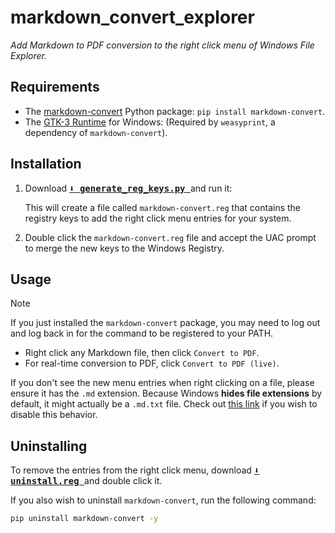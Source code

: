 # markdown_convert_explorer

_Add Markdown to PDF conversion to the right click menu of Windows File Explorer._

## Requirements

- The [markdown-convert](https://github.com/Julynx/markdown_convert) Python package: `pip install markdown-convert`.
- The [GTK-3 Runtime](https://github.com/tschoonj/GTK-for-Windows-Runtime-Environment-Installer/releases) for Windows: (Required by `weasyprint`, a dependency of `markdown-convert`).

## Installation

1. Download [<kbd> ⬇️ **generate_reg_keys.py** </kbd>](https://github.com/Julynx/markdown_convert_explorer/releases/download/1.0/generate_reg_keys.py) and run it:
   
    This will create a file called `markdown-convert.reg` that contains the registry keys to add the right click menu entries for your system.

3. Double click the `markdown-convert.reg` file and accept the UAC prompt to merge the new keys to the Windows Registry.

## Usage

> [!NOTE]
> If you just installed the `markdown-convert` package, you may need to log out and log back in for the command to be registered to your PATH.

- Right click any Markdown file, then click `Convert to PDF`.
- For real-time conversion to PDF, click `Convert to PDF (live)`.

If you don't see the new menu entries when right clicking on a file, please ensure it has the `.md` extension.
Because Windows **hides file extensions** by default, it might actually be a `.md.txt` file. 
Check out [this link](https://lazyadmin.nl/win-11/show-file-extension-windows-11/) if you wish to disable this behavior.

## Uninstalling

To remove the entries from the right click menu, download [<kbd> ⬇️ **uninstall.reg** </kbd>](https://github.com/Julynx/markdown_convert_explorer/releases/download/1.0/uninstall.reg) and double click it.

If you also wish to uninstall `markdown-convert`, run the following command:

```bash
pip uninstall markdown-convert -y
```
